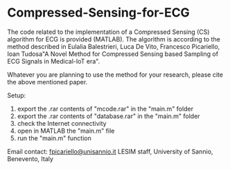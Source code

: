 # Compressed-Sensing-for-ECG
The code related to the implementation of a Compressed Sensing (CS) algorithm for ECG is provided (MATLAB).
The algorithm is according to the method described in Eulalia Balestrieri, Luca De Vito, Francesco Picariello, Ioan Tudosa"A Novel Method for Compressed Sensing based Sampling of ECG Signals in Medical-IoT era".

Whatever you are planning to use the method for your research, please cite the above mentioned paper.

Setup: 
1) export the .rar contents of "mcode.rar" in the "main.m" folder
2) export the .rar contents of "database.rar" in the "main.m" folder
3) check the Internet connectivity
4) open in MATLAB the "main.m" file
5) run the "main.m" function

Email contact: fpicariello@unisannio.it
LESIM staff, University of Sannio, Benevento, Italy
